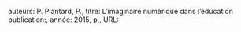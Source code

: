 auteurs: P. Plantard, P., 
titre: L’imaginaire numérique dans l’éducation
publication:, 
année: 2015, 
p.,
URL: 

